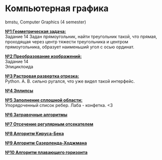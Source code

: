 # Компьютерная графика
bmstu, Computer Graphics (4 semester)

[**№1 Геометрическая задача:**](https://github.com/Winterpuma/bmstu_CG/tree/master/lab_01)  
Задание 14
Задан прямоугольник, найти треугольник такой, что прямая, проходящая
через центр тяжести треугольника и центром прямоугольника, 
образует наименьший угол с осью ординат.

[**№2 Преобразование изображений:**](https://github.com/Winterpuma/bmstu_CG/tree/master/lab_02)  
Задание 14  
Эпициклоида


[**№3 Растровая развертка отрезка:**](https://github.com/Winterpuma/bmstu_CG/tree/master/lab_03)  
Python. А. В. сильно ругался, что уже видел такой интерфейс.

[**№4 Эллипсы**](https://github.com/Winterpuma/bmstu_CG/tree/master/lab_04/lab_04)  

[**№5 Заполнение сплошной области:**](https://github.com/Winterpuma/bmstu_CG/tree/master/lab_05)   
Упорядоченный список ребер. Лаба - конфетка. <3  

[**№6 Затравочные алгоритмы**](https://github.com/Winterpuma/bmstu_CG/tree/master/lab_06)

[**№7 Отсечение регулярным отсекателем**](https://github.com/Winterpuma/bmstu_CG/tree/master/lab_07)

[**№8 Алгоритм Кируса-Бека**](https://github.com/Winterpuma/bmstu_CG/tree/master/lab_08)

[**№9 Алгоритм Сазерленда-Ходжмана**](https://github.com/Winterpuma/bmstu_CG/tree/master/lab_09)

[**№10 Алгоритм плавающего горизонта**](https://github.com/Winterpuma/bmstu_CG/tree/master/lab_10)
